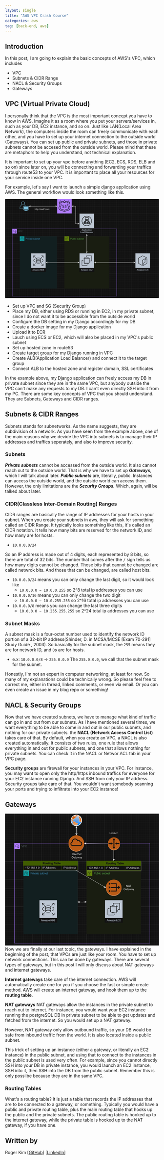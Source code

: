 ```yaml
---
layout: single
title: "AWS VPC Crash Course"
categories: aws
tag: [back-end, aws] 
---
```

## Introduction 
In this post, I am going to explain the basic concepts of AWS's VPC, which includes
- VPC 
- Subnets & CIDR Range
- NACL & Security Groups 
- Gateways

## VPC (Virtual Private Cloud)
I personally think that the VPC is the most important concept you have to know in AWS. Imagine it as a room where you put your servers/services in, such as your DB, EC2 instance, and so on. Just like LAN(Local Area Network), the computers inside the room can freely communicate with each other, and you have to set up your internet connection to the outside world (Gateways). You can set up public and private subnets, and those in private subnets cannot be accesed from the outside world. Please mind that these are metaphors to help you understand, not technical explanation.

It is important to set up your vpc before anything (EC2, ECS, RDS, ELB and so on) since later on, you will be connecting and forwarding your traffics through route53 to your VPC. It is important to place all your resources for your service inside one VPC.

For example, let's say I want to launch a simple django application using AWS. The general workflow would look something like this.

![](/assets/img/aws-architect.png)

- Set up VPC and SG (Security Group)
- Place my DB, either using RDS or running in EC2, in my private subnet, since I do not want it to be accessible from the outside world
- Configure the DB setting in my Django accordingly for my DB
- Create a docker image for my Django application
- Upload it to ECR
- Lauch using ECS or EC2, which will also be placed in my VPC's public subnet
- Set up hosted zone in route53
- Create target group for my Django running in VPC
- Create ALB(Application Load Balancer) and connect it to the target group
- Connect ALB to the hosted zone and register domain, SSL certificates

In the example above, my Django application can freely access my DB in private subnet since they are in the same VPC, but anybody outside the VPC can't make any requests to my DB. I can't even directly SSH into it from my PC. There are some key concepts of VPC that you should understand. They are Subnets, Gateways and CIDR ranges.

## Subnets & CIDR Ranges
Subnets stands for subnetworks. As the name suggests, they are subdivision of a network. As you have seen from the example above, one of the main reasons why we devide the VPC into subnets is to manage their IP addresses and traffics seperately, and also to improve security.

### Subnets
***Private subnets*** cannot be accessed from the outside world. It also cannot reach out to the outside world. That is why we have to set up ***Gateways***, which I will talk about later. ***Public subnets*** are, literally, public. Instances can access the outside world, and the outside world can access them. However, the only limitations are the ***Security Groups.*** Which, again, will be talked about later.


### CIDR(Classless Inter-Domain Routing) Ranges
CIDR ranges are basically the range of IP addresses for your hosts in your subnet. When you create your subnets in aws, they will ask for something called an CIDR Range. It typically looks something like this, it's called an CIDR notation. It tells how many bits are reserved for the network ID, and how many are for hosts.

- `10.0.0.0/24`

So an IP address is made out of 4 digits, each represented by 8 bits, so there are total of 32 bits. The number that comes after the `/` sign tells us how many digits cannot be changed. Those bits that cannot be changed are called netwrok bits. And those that can be changed, are called host bits.

- `10.0.0.0/24` means you can only change the last digit, so it would look like
    - `10.0.0.0 ~ 10.0.0.255` so 2^8 total ip addresses you can use
- `10.0.0.0/16` means you can only change the two digit 
    - `10.0.0.0 ~ 10.0.255.255` so 2^16 total ip addresses you can use
- `10.0.0.0/8` means you can change the last three digits
    - `10.0.0.0 ~ 10.255.255.255` so 2^24 total ip addresses you can use

### Subnet Masks
A subnet mask is a four-octet number used to identify the network ID portion of a 32-bit IP address(Shinder, D. in MCSA/MCSE [Exam 70-291] Study Guide , 2003). So basically for the subnet mask, the `255` means they are for network ID, and `0`s are for hosts.

- e.x: `10.0.0.0/8` -> `255.0.0.0`
The `255.0.0.0`, we call that the subnet mask for the subnet.

Honestly, I'm not an expert in computer networking, at least for now. So many of my explanations could be technically wrong. So please feel free to correct me, either in thread, linked comments, or even via email. Or you can even create an issue in my blog repo or something!

## NACL & Security Groups
Now that we have created subnets, we have to manage what kind of traffic can go in and out from our subnets. As I have mentioned several times, we want everything to be able to come in and out in our public subnets, and nothing for our private subnets. the **NACL (Network Access Control List)** takes care of that. By default, when you create an VPC, a NACL is also created automatically. It consists of two rules, one rule that allows everything in and out for public subnets, and one that allows nothing for private subnets. You can check it in the NACL or Networ ACL tab in your VPC page.

**Security groups** are firewall for your instances in your VPC. For instance, you may want to open only the http/https inbound traffics for everyone for your EC2 instance running Django. And SSH from only your IP address. Security groups take care of that. You wouldn't want somebody scanning your ports and trying to infiltrate into your EC2 instance!

## Gateways
![](/assets/img/gateways.png)
Now we are finally at our last topic, the gateways. I have explained in the beginning of the post, that VPCs are just like your room. You have to set up network connections. This can be done by gateways. There are several types of gateways, but in this post I will only discuss about NAT gateways and internet gateways.

**Internet gateways** take care of the internet connection. AWS will automatically create one for you if you choose the fast or simple create method. AWS will create an internet gateway, and hook them up to the **routing table**.

**NAT gateways**
NAT gateways allow the instances in the private subnet to reach out to internet. For instance, you would want your EC2 instance running the postgreSQL DB in private subnet to be able to get updates and fetched from the internet. So you would set up a NAT gateway.

However, NAT gateway only allow outbound traffic, so your DB would be safe from inbound traffic from the world. It is also located inside a public subnet.

This trick of setting up an instance (either a gateway, or literally an EC2 instance) in the public subnet, and using that to connect to the instances in the public subnet is used very often. For example, since you cannot directly SSH into your DB in private instance, you would launch an EC2 instance, SSH into it, then SSH into the DB from the public subnet. Remember this is only possilbe because they are in the same VPC.

### Routing Tables
What's a routing table? It is just a table that records the IP addresses that are to be connected to a gateway, or something. Typically you would have a public and private routing table, plus the main routing table that hooks up the public and the private subnets. The public routing table is hooked up to the internet gateway, while the private table is hooked up to the NAT gateway, if you have one.

## Written by
Roger Kim [[GitHub](https://github.com/kmsrogerkim)] [[LinkedIn](https://www.linkedin.com/in/kmsrogerkim/)] 

